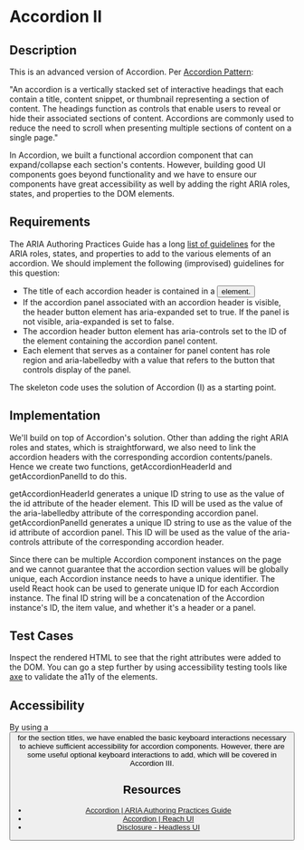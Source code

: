 # Accordion II

## Description
This is an advanced version of Accordion. Per [Accordion Pattern](https://www.w3.org/WAI/ARIA/apg/patterns/accordion/):

  "An accordion is a vertically stacked set of interactive headings that each contain a title, content snippet, or thumbnail representing a section of content. The headings function as controls that enable users to reveal or hide their associated sections of content. Accordions are commonly used to reduce the need to scroll when presenting multiple sections of content on a single page."
  
In Accordion, we built a functional accordion component that can expand/collapse each section's contents. However, building good UI components goes beyond functionality and we have to ensure our components have great accessibility as well by adding the right ARIA roles, states, and properties to the DOM elements.

## Requirements
The ARIA Authoring Practices Guide has a long [list of guidelines](https://www.w3.org/WAI/ARIA/apg/patterns/accordion/) for the ARIA roles, states, and properties to add to the various elements of an accordion. We should implement the following (improvised) guidelines for this question:

  * The title of each accordion header is contained in a <button> element.
  * If the accordion panel associated with an accordion header is visible, the header button element has aria-expanded set to true. If the panel is not visible, aria-expanded is set to false.
  * The accordion header button element has aria-controls set to the ID of the element containing the accordion panel content.
  * Each element that serves as a container for panel content has role region and aria-labelledby with a value that refers to the button that controls display of the panel.

The skeleton code uses the solution of Accordion (I) as a starting point.

## Implementation
We'll build on top of Accordion's solution. Other than adding the right ARIA roles and states, which is straightforward, we also need to link the accordion headers with the corresponding accordion contents/panels. Hence we create two functions, getAccordionHeaderId and getAccordionPanelId to do this.

  getAccordionHeaderId generates a unique ID string to use as the value of the id attribute of the header element. This ID will be used as the value of the aria-labelledby attribute of the corresponding accordion panel.
  getAccordionPanelId generates a unique ID string to use as the value of the id attribute of accordion panel. This ID will be used as the value of the aria-controls attribute of the corresponding accordion header.

Since there can be multiple Accordion component instances on the page and we cannot guarantee that the accordion section values will be globally unique, each Accordion instance needs to have a unique identifier. The useId React hook can be used to generate unique ID for each Accordion instance. The final ID string will be a concatenation of the Accordion instance's ID, the item value, and whether it's a header or a panel.

## Test Cases
Inspect the rendered HTML to see that the right attributes were added to the DOM.
You can go a step further by using accessibility testing tools like [axe](https://www.deque.com/axe/) to validate the a11y of the elements.


## Accessibility
By using a <button> for the section titles, we have enabled the basic keyboard interactions necessary to achieve sufficient accessibility for accordion components. However, there are some useful optional keyboard interactions to add, which will be covered in Accordion III.

## Resources
* [Accordion | ARIA Authoring Practices Guide](https://www.w3.org/WAI/ARIA/apg/patterns/accordion/)
* [Accordion | Reach UI](https://reach.tech/accordion/)
* [Disclosure - Headless UI](https://headlessui.com/react/disclosure)
